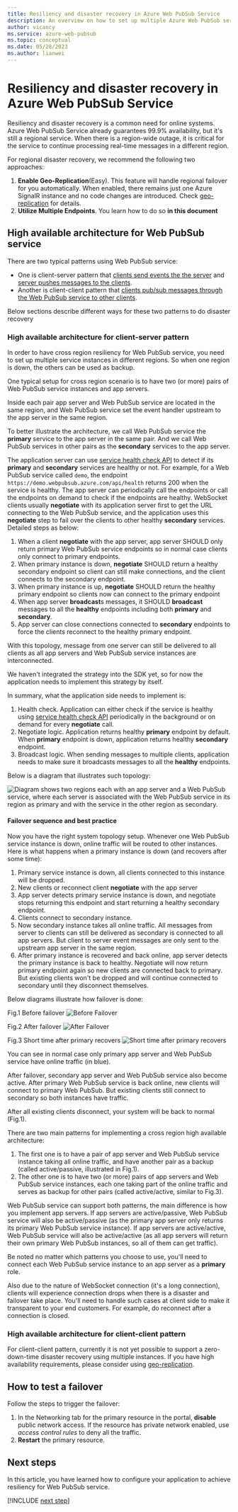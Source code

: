 ```yaml
---
title: Resiliency and disaster recovery in Azure Web PubSub Service
description: An overview on how to set up multiple Azure Web PubSub service instances to achieve resiliency and disaster recovery.
author: vicancy
ms.service: azure-web-pubsub
ms.topic: conceptual
ms.date: 05/28/2023
ms.author: lianwei
---
```

# Resiliency and disaster recovery in Azure Web PubSub Service

Resiliency and disaster recovery is a common need for online systems. Azure Web PubSub Service already guarantees 99.9% availability, but it's still a regional service. When there is a region-wide outage, it is critical for the service to continue processing real-time messages in a different region.

For regional disaster recovery, we recommend the following two approaches:

1. **Enable Geo-Replication**(Easy). This feature will handle regional failover for you automatically. When enabled, there remains just one Azure SignalR instance and no code changes are introduced. Check [geo-replication](howto-enable-geo-replication.md) for details.
2. **Utilize Multiple Endpoints**. You learn how to do so **in this document**

## High available architecture for Web PubSub service

There are two typical patterns using Web PubSub service:
* One is client-server pattern that [clients send events the the server](./quickstarts-event-notifications-from-clients.md) and [server pushes messages to the clients](./quickstarts-push-messages-from-server.md).
* Another is client-client pattern that [clients pub/sub messages through the Web PubSub service to other clients](./quickstarts-pubsub-among-clients.md).

Below sections describe different ways for these two patterns to do disaster recovery

###  High available architecture for client-server pattern
In order to have cross region resiliency for Web PubSub service, you need to set up multiple service instances in different regions. So when one region is down, the others can be used as backup.

One typical setup for cross region scenario is to have two (or more) pairs of Web PubSub service instances and app servers.

Inside each pair app server and Web PubSub service are located in the same region, and Web PubSub service set the event handler upstream to the app server in the same region.

To better illustrate the architecture, we call Web PubSub service the **primary** service to the app server in the same pair. And we call Web PubSub services in other pairs as the **secondary** services to the app server.

The application server can use [service health check API](/rest/api/webpubsub/dataplane/health-api/get-service-status) to detect if its **primary** and **secondary** services are healthy or not. For example, for a Web PubSub service called `demo`, the endpoint `https://demo.webpubsub.azure.com/api/health` returns 200 when the service is healthy. The app server can periodically call the endpoints or call the endpoints on demand to check if the endpoints are healthy. WebSocket clients usually **negotiate** with its application server first to get the URL connecting to the Web PubSub service, and the application uses this **negotiate** step to fail over the clients to other healthy **secondary** services. Detailed steps as below:

1. When a client **negotiate** with the app server, app server SHOULD only return primary Web PubSub service endpoints so in normal case clients only connect to primary endpoints.
1. When primary instance is down, **negotiate** SHOULD return a healthy secondary endpoint so client can still make connections, and the client connects to the secondary endpoint.
1. When primary instance is up, **negotiate** SHOULD return the healthy primary endpoint so clients now can connect to the primary endpoint
1. When app server **broadcast**s messages, it SHOULD **broadcast** messages to all the **healthy** endpoints including both **primary** and **secondary**.
1. App server can close connections connected to **secondary** endpoints to force the clients reconnect to the healthy primary endpoint.

With this topology, message from one server can still be delivered to all clients as all app servers and Web PubSub service instances are interconnected.

We haven't integrated the strategy into the SDK yet, so for now the application needs to implement this strategy by itself. 

In summary, what the application side needs to implement is:
1. Health check. Application can either check if the service is healthy using [service health check API](/rest/api/webpubsub/dataplane/health-api/get-service-status) periodically in the background or on demand for every **negotiate** call.
1. Negotiate logic. Application returns healthy **primary** endpoint by default. When **primary** endpoint is down, application returns healthy **secondary** endpoint.
1. Broadcast logic. When sending messages to multiple clients, application needs to make sure it broadcasts messages to all the **healthy** endpoints.

Below is a diagram that illustrates such topology:

![Diagram shows two regions each with an app server and a Web PubSub service, where each server is associated with the Web PubSub service in its region as primary and with the service in the other region as secondary.](media/concept-disaster-recovery/topology.png)

#### Failover sequence and best practice

Now you have the right system topology setup. Whenever one Web PubSub service instance is down, online traffic will be routed to other instances.
Here is what happens when a primary instance is down (and recovers after some time):

1. Primary service instance is down, all clients connected to this instance will be dropped.
2. New clients or reconnect client **negotiate** with the app server
2. App server detects primary service instance is down, and negotiate stops returning this endpoint and start returning a healthy secondary endpoint.
3. Clients connect to secondary instance.
4. Now secondary instance takes all online traffic. All messages from server to clients can still be delivered as secondary is connected to all app servers. But client to server event messages are only sent to the upstream app server in the same region.
5. After primary instance is recovered and back online, app server detects the primary instance is back to healthy. Negotiate will now return primary endpoint again so new clients are connected back to primary. But existing clients won't be dropped and will continue connected to secondary until they disconnect themselves.

Below diagrams illustrate how failover is done:

Fig.1 Before failover
![Before Failover](media/concept-disaster-recovery/before-failover.png)

Fig.2 After failover
![After Failover](media/concept-disaster-recovery/after-failover.png)

Fig.3 Short time after primary recovers
![Short time after primary recovers](media/concept-disaster-recovery/after-recover.png)

You can see in normal case only primary app server and Web PubSub service have online traffic (in blue).

After failover, secondary app server and Web PubSub service also become active.
After primary Web PubSub service is back online, new clients will connect to primary Web PubSub. But existing clients still connect to secondary so both instances have traffic.

After all existing clients disconnect, your system will be back to normal (Fig.1).

There are two main patterns for implementing a cross region high available architecture:

1. The first one is to have a pair of app server and Web PubSub service instance taking all online traffic, and have another pair as a backup (called active/passive, illustrated in Fig.1). 
2. The other one is to have two (or more) pairs of app servers and Web PubSub service instances, each one taking part of the online traffic and serves as backup for other pairs (called active/active, similar to Fig.3).

Web PubSub service can support both patterns, the main difference is how you implement app servers.
If app servers are active/passive, Web PubSub service will also be active/passive (as the primary app server only returns its primary Web PubSub service instance).
If app servers are active/active, Web PubSub service will also be active/active (as all app servers will return their own primary Web PubSub instances, so all of them can get traffic).

Be noted no matter which patterns you choose to use, you'll need to connect each Web PubSub service instance to an app server as a **primary** role.

Also due to the nature of WebSocket connection (it's a long connection), clients will experience connection drops when there is a disaster and failover take place.
You'll need to handle such cases at client side to make it transparent to your end customers. For example, do reconnect after a connection is closed.

###  High available architecture for client-client pattern

For client-client pattern, currently it is not yet possible to support a zero-down-time disaster recovery using multiple instances. If you have high availability requirements, please consider using [geo-replication](howto-enable-geo-replication.md).

## How to test a failover

Follow the steps to trigger the failover:
1. In the Networking tab for the primary resource in the portal, **disable** public network access. If the resource has private network enabled, use *access control rules* to deny all the traffic.
2. **Restart** the primary resource.  

## Next steps

In this article, you have learned how to configure your application to achieve resiliency for Web PubSub service. 

[!INCLUDE [next step](includes/include-next-step.md)]
